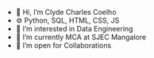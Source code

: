 - 👋 Hi, I’m Clyde Charles Coelho
- ⚙️ Python, SQL, HTML, CSS, JS 
- 👀 I’m interested in Data Engineering
- 🌱 I’m currently MCA at SJEC Mangalore
- 💞️ I’m open for Collaborations 

<!---
colloid09/colloid09 is a ✨ special ✨ repository because its `README.md` (this file) appears on your GitHub profile.
You can click the Preview link to take a look at your changes.
--->
